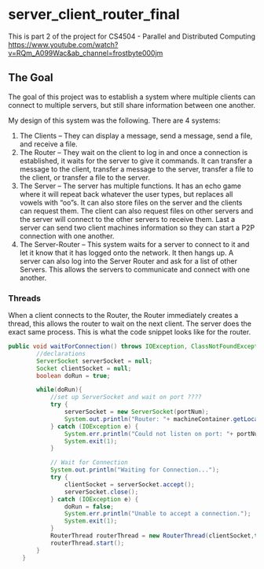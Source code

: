# server_client_router_final
This is part 2 of the project for CS4504 - Parallel and Distributed Computing</br>
https://www.youtube.com/watch?v=RQm_A099Wac&ab_channel=frostbyte000jm

## The Goal
The goal of this project was to establish a system where multiple clients can connect to multiple servers, but still share information between one another. 
 
My design of this system was the following. 
There are 4 systems:
1)	The Clients – They can display a message, send a message, send a file, and receive a file. 
2)	The Router – They wait on the client to log in and once a connection is established, it waits for the server to give it commands. It can transfer a message to the client, transfer a message to the server, transfer a file to the client, or transfer a file to the server. 
3)	The Server – The server has multiple functions. It has an echo game where it will repeat back whatever the user types, but replaces all vowels with “oo”s. It can also store files on the server and the clients can request them. The client can also request files on other servers and the server will connect to the other servers to receive them. Last a server can send two client machines information so they can start a P2P connection with one another. 
4)	The Server-Router – This system waits for a server to connect to it and let it know that it has logged onto the network. It then hangs up. A server can also log into the Server Router and ask for a list of other Servers. This allows the servers to communicate and connect with one another. 

### Threads
When a client connects to the Router, the Router immediately creates a thread, this allows the router to wait on the next client. The server does the exact same process. This is what the code snippet looks like for the router. 
```java
public void waitForConnection() throws IOException, ClassNotFoundException {
        //declarations
        ServerSocket serverSocket = null;
        Socket clientSocket = null;
        boolean doRun = true;

        while(doRun){
            //set up ServerSocket and wait on port ????
            try {
                serverSocket = new ServerSocket(portNum);
                System.out.println("Router: "+ machineContainer.getLocalHostName() +" is listening on port: "+ portNum);
            } catch (IOException e) {
                System.err.println("Could not listen on port: "+ portNum +".");
                System.exit(1);
            }

            // Wait for Connection
            System.out.println("Waiting for Connection...");
            try {
                clientSocket = serverSocket.accept();
                serverSocket.close();
            } catch (IOException e) {
                doRun = false;
                System.err.println("Unable to accept a connection.");
                System.exit(1);
            }
            RouterThread routerThread = new RouterThread(clientSocket,this);
            routerThread.start();
        }
    }
```

